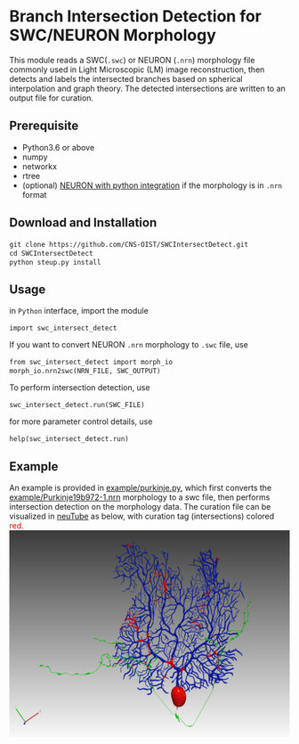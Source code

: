 # Branch Intersection Detection for SWC/NEURON Morphology

This module reads a SWC(`.swc`) or NEURON (`.nrn`) morphology file commonly used in Light
Microscopic (LM) image reconstruction, then detects and labels the intersected branches
based on spherical interpolation and graph theory. The detected intersections are written
to an output file for curation.

## Prerequisite
* Python3.6 or above
* numpy
* networkx
* rtree
* (optional) [NEURON with python integration](https://neuron.yale.edu/neuron/)
if the morphology is in `.nrn` format


## Download and Installation
```
git clone https://github.com/CNS-OIST/SWCIntersectDetect.git
cd SWCIntersectDetect
python steup.py install
```

## Usage
in `Python` interface, import the module
```
import swc_intersect_detect
```

If you want to convert NEURON `.nrn` morphology to `.swc` file, use
```
from swc_intersect_detect import morph_io
morph_io.nrn2swc(NRN_FILE, SWC_OUTPUT)
```

To perform intersection detection, use
```
swc_intersect_detect.run(SWC_FILE)
```

for more parameter control details, use
```
help(swc_intersect_detect.run)
```

## Example
An example is provided in [example/purkinje.py](example/purkinje.py), which first converts the 
[example/Purkinje19b972-1.nrn](example/Purkinje19b972-1.nrn) morphology to a swc file, then performs intersection detection on the morphology data. The curation file can be visualized in
[neuTube](https://www.neutracing.com/) as below, with curation tag (intersections) colored 
<span style="color:red">red</span>.
![curation](example/curation.png)

